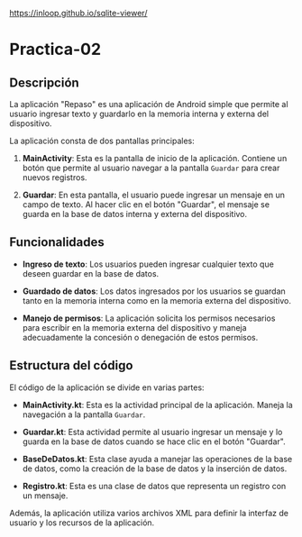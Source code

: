 https://inloop.github.io/sqlite-viewer/

# Practica-02

## Descripción

La aplicación "Repaso" es una aplicación de Android simple que permite al usuario ingresar texto y guardarlo en la memoria interna y externa del dispositivo. 

La aplicación consta de dos pantallas principales:

1. **MainActivity**: Esta es la pantalla de inicio de la aplicación. Contiene un botón que permite al usuario navegar a la pantalla `Guardar` para crear nuevos registros.

2. **Guardar**: En esta pantalla, el usuario puede ingresar un mensaje en un campo de texto. Al hacer clic en el botón "Guardar", el mensaje se guarda en la base de datos interna y externa del dispositivo.

## Funcionalidades

- **Ingreso de texto**: Los usuarios pueden ingresar cualquier texto que deseen guardar en la base de datos.

- **Guardado de datos**: Los datos ingresados por los usuarios se guardan tanto en la memoria interna como en la memoria externa del dispositivo.

- **Manejo de permisos**: La aplicación solicita los permisos necesarios para escribir en la memoria externa del dispositivo y maneja adecuadamente la concesión o denegación de estos permisos.

## Estructura del código

El código de la aplicación se divide en varias partes:

- **MainActivity.kt**: Esta es la actividad principal de la aplicación. Maneja la navegación a la pantalla `Guardar`.

- **Guardar.kt**: Esta actividad permite al usuario ingresar un mensaje y lo guarda en la base de datos cuando se hace clic en el botón "Guardar".

- **BaseDeDatos.kt**: Esta clase ayuda a manejar las operaciones de la base de datos, como la creación de la base de datos y la inserción de datos.

- **Registro.kt**: Esta es una clase de datos que representa un registro con un mensaje.

Además, la aplicación utiliza varios archivos XML para definir la interfaz de usuario y los recursos de la aplicación.
